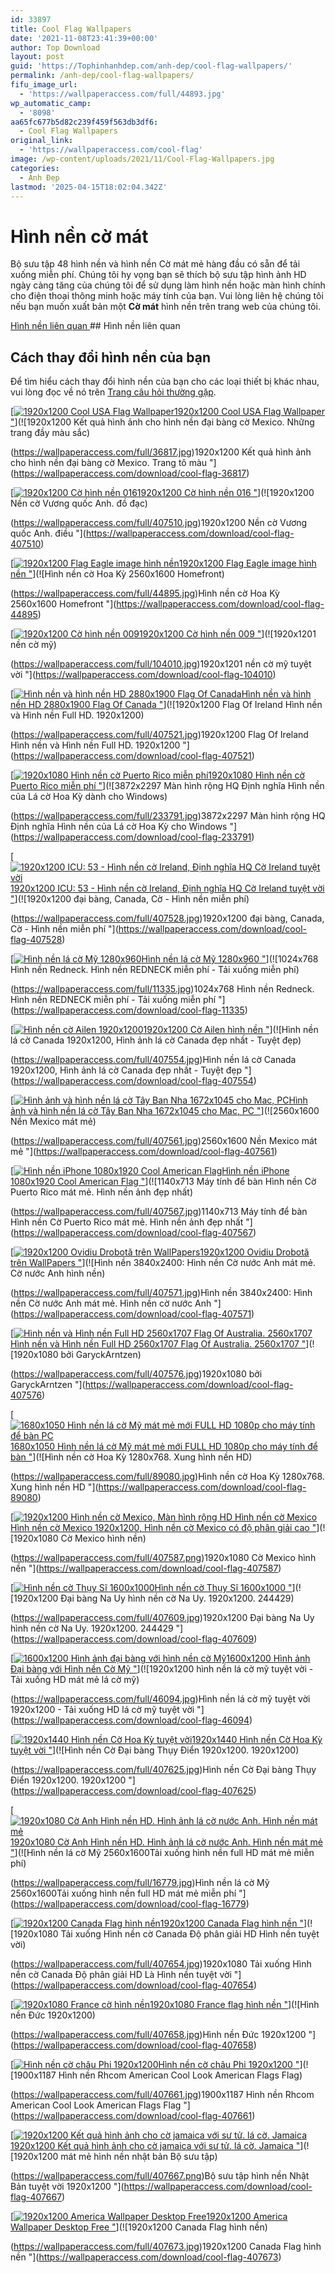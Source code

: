 ```yaml
---
id: 33897
title: Cool Flag Wallpapers
date: '2021-11-08T23:41:39+00:00'
author: Top Download
layout: post
guid: 'https://Tophinhanhdep.com/anh-dep/cool-flag-wallpapers/'
permalink: /anh-dep/cool-flag-wallpapers/
fifu_image_url:
  - 'https://wallpaperaccess.com/full/44893.jpg'
wp_automatic_camp:
  - '8098'
aa65fc677b5d82c239f459f563db3df6:
  - Cool Flag Wallpapers
original_link:
  - 'https://wallpaperaccess.com/cool-flag'
image: /wp-content/uploads/2021/11/Cool-Flag-Wallpapers.jpg
categories:
  - Ảnh Đẹp
lastmod: '2025-04-15T18:02:04.342Z'
---
```

# Hình nền cờ mát

Bộ sưu tập 48 hình nền và hình nền Cờ mát mẻ hàng đầu có sẵn để tải xuống miễn phí. Chúng tôi hy vọng bạn sẽ thích bộ sưu tập hình ảnh HD ngày càng tăng của chúng tôi để sử dụng làm hình nền hoặc màn hình chính cho điện thoại thông minh hoặc máy tính của bạn. Vui lòng liên hệ chúng tôi nếu bạn muốn xuất bản một **Cờ mát** hình nền trên trang web của chúng tôi.

[Hình nền liên quan ](#related) ## Hình nền liên quan

## Cách thay đổi hình nền của bạn

Để tìm hiểu cách thay đổi hình nền của bạn cho các loại thiết bị khác nhau, vui lòng đọc về nó trên [Trang câu hỏi thường gặp](https://tophinhanhdep.com/faq/).

  
[[![1920x1200 Cool USA Flag Wallpaper](https://wallpaperaccess.com/full/44893.jpg)1920x1200 Cool USA Flag Wallpaper "](https://wallpaperaccess.com/download/cool-flag-44893)](![1920x1200 Kết quả hình ảnh cho hình nền đại bàng cờ Mexico.  Những trang đầy màu sắc)

(https://wallpaperaccess.com/full/36817.jpg)1920x1200 Kết quả hình ảnh cho hình nền đại bàng cờ Mexico. Trang tô màu "](https://wallpaperaccess.com/download/cool-flag-36817)

[[![1920x1200 Cờ ​​hình nền 016](https://wallpaperaccess.com/full/273782.jpg)1920x1200 Cờ ​​hình nền 016 "](https://wallpaperaccess.com/download/cool-flag-273782)](![1920x1200 Nền cờ Vương quốc Anh.  đồ đạc)

(https://wallpaperaccess.com/full/407510.jpg)1920x1200 Nền cờ Vương quốc Anh. điều "](https://wallpaperaccess.com/download/cool-flag-407510)

[[![1920x1200 Flag Eagle image hình nền](https://wallpaperaccess.com/full/407511.jpg)1920x1200 Flag Eagle image hình nền "](https://wallpaperaccess.com/download/cool-flag-407511)](![Hình nền cờ Hoa Kỳ 2560x1600 Homefront)

(https://wallpaperaccess.com/full/44895.jpg)Hình nền cờ Hoa Kỳ 2560x1600 Homefront "](https://wallpaperaccess.com/download/cool-flag-44895)

[[![1920x1200 Cờ ​​hình nền 009](https://wallpaperaccess.com/full/111697.jpg)1920x1200 Cờ ​​hình nền 009 "](https://wallpaperaccess.com/download/cool-flag-111697)](![1920x1201 nền cờ mỹ)

(https://wallpaperaccess.com/full/104010.jpg)1920x1201 nền cờ mỹ tuyệt vời "](https://wallpaperaccess.com/download/cool-flag-104010)

[[![Hình nền và hình nền HD 2880x1900 Flag Of Canada](https://wallpaperaccess.com/full/121262.jpg)Hình nền và hình nền HD 2880x1900 Flag Of Canada "](https://wallpaperaccess.com/download/cool-flag-121262)](![1920x1200 Flag Of Ireland Hình nền và Hình nền Full HD.  1920x1200)

(https://wallpaperaccess.com/full/407521.jpg)1920x1200 Flag Of Ireland Hình nền và Hình nền Full HD. 1920x1200 "](https://wallpaperaccess.com/download/cool-flag-407521)

[[![1920x1080 Hình nền cờ Puerto Rico miễn phí](https://wallpaperaccess.com/full/407522.jpg)1920x1080 Hình nền cờ Puerto Rico miễn phí "](https://wallpaperaccess.com/download/cool-flag-407522)](![3872x2297 Màn hình rộng HQ Định nghĩa Hình nền của Lá cờ Hoa Kỳ dành cho Windows)

(https://wallpaperaccess.com/full/233791.jpg)3872x2297 Màn hình rộng HQ Định nghĩa Hình nền của Lá cờ Hoa Kỳ cho Windows "](https://wallpaperaccess.com/download/cool-flag-233791)

[[![1920x1200 ICU: 53 - Hình nền cờ Ireland, Định nghĩa HQ Cờ Ireland tuyệt vời](https://wallpaperaccess.com/full/407525.jpg)1920x1200 ICU: 53 - Hình nền cờ Ireland, Định nghĩa HQ Cờ Ireland tuyệt vời "](https://wallpaperaccess.com/download/cool-flag-407525)](![1920x1200 đại bàng, Canada, Cờ - Hình nền miễn phí)

(https://wallpaperaccess.com/full/407528.jpg)1920x1200 đại bàng, Canada, Cờ - Hình nền miễn phí "](https://wallpaperaccess.com/download/cool-flag-407528)

[[![Hình nền lá cờ Mỹ 1280x960](https://wallpaperaccess.com/full/407533.jpg)Hình nền lá cờ Mỹ 1280x960 "](https://wallpaperaccess.com/download/cool-flag-407533)](![1024x768 Hình nền Redneck.  Hình nền REDNECK miễn phí - Tải xuống miễn phí)

(https://wallpaperaccess.com/full/11335.jpg)1024x768 Hình nền Redneck. Hình nền REDNECK miễn phí - Tải xuống miễn phí "](https://wallpaperaccess.com/download/cool-flag-11335)

[[![Hình nền cờ Ailen 1920x1200](https://wallpaperaccess.com/full/407542.jpg)1920x1200 Cờ ​​Ailen hình nền "](https://wallpaperaccess.com/download/cool-flag-407542)](![Hình nền lá cờ Canada 1920x1200, Hình ảnh lá cờ Canada đẹp nhất - Tuyệt đẹp)

(https://wallpaperaccess.com/full/407554.jpg)Hình nền lá cờ Canada 1920x1200, Hình ảnh lá cờ Canada đẹp nhất - Tuyệt đẹp "](https://wallpaperaccess.com/download/cool-flag-407554)

[[![Hình ảnh và hình nền lá cờ Tây Ban Nha 1672x1045 cho Mac, PC](https://wallpaperaccess.com/full/407558.jpg)Hình ảnh và hình nền lá cờ Tây Ban Nha 1672x1045 cho Mac, PC "](https://wallpaperaccess.com/download/cool-flag-407558)](![2560x1600 Nền Mexico mát mẻ)

(https://wallpaperaccess.com/full/407561.jpg)2560x1600 Nền Mexico mát mẻ "](https://wallpaperaccess.com/download/cool-flag-407561)

[[![Hình nền iPhone 1080x1920 Cool American Flag](https://wallpaperaccess.com/full/44915.jpg)Hình nền iPhone 1080x1920 Cool American Flag "](https://wallpaperaccess.com/download/cool-flag-44915)](![1140x713 Máy tính để bàn Hình nền Cờ Puerto Rico mát mẻ.  Hình nền ảnh đẹp nhất)

(https://wallpaperaccess.com/full/407567.jpg)1140x713 Máy tính để bàn Hình nền Cờ Puerto Rico mát mẻ. Hình nền ảnh đẹp nhất "](https://wallpaperaccess.com/download/cool-flag-407567)

[[![1920x1200 Ovidiu Drobotă trên WallPapers](https://wallpaperaccess.com/full/172868.jpg)1920x1200 Ovidiu Drobotă trên WallPapers "](https://wallpaperaccess.com/download/cool-flag-172868)](![Hình nền 3840x2400: Hình nền Cờ nước Anh mát mẻ.  Cờ nước Anh hình nền)

(https://wallpaperaccess.com/full/407571.jpg)Hình nền 3840x2400: Hình nền Cờ nước Anh mát mẻ. Hình nền cờ nước Anh "](https://wallpaperaccess.com/download/cool-flag-407571)

[[![Hình nền và Hình nền Full HD 2560x1707 Flag Of Australia.  2560x1707](https://wallpaperaccess.com/full/111646.jpg)Hình nền và Hình nền Full HD 2560x1707 Flag Of Australia. 2560x1707 "](https://wallpaperaccess.com/download/cool-flag-111646)](![1920x1080 bởi GaryckArntzen)

(https://wallpaperaccess.com/full/407576.jpg)1920x1080 bởi GaryckArntzen "](https://wallpaperaccess.com/download/cool-flag-407576)

[[![1680x1050 Hình nền lá cờ Mỹ mát mẻ mới FULL HD 1080p cho máy tính để bàn PC](https://wallpaperaccess.com/full/400187.jpg)1680x1050 Hình nền lá cờ Mỹ mát mẻ mới FULL HD 1080p cho máy tính để bàn "](https://wallpaperaccess.com/download/cool-flag-400187)](![Hình nền cờ Hoa Kỳ 1280x768.  Xung hình nền HD)

(https://wallpaperaccess.com/full/89080.jpg)Hình nền cờ Hoa Kỳ 1280x768. Xung hình nền HD "](https://wallpaperaccess.com/download/cool-flag-89080)

[[![1920x1200 Hình nền cờ Mexico, Màn hình rộng HD Hình nền cờ Mexico](https://wallpaperaccess.com/full/407584.jpg)Hình nền cờ Mexico 1920x1200, Hình nền cờ Mexico có độ phân giải cao "](https://wallpaperaccess.com/download/cool-flag-407584)](![1920x1080 Cờ Mexico hình nền)

(https://wallpaperaccess.com/full/407587.png)1920x1080 Cờ Mexico hình nền "](https://wallpaperaccess.com/download/cool-flag-407587)

[[![Hình nền cờ Thụy Sĩ 1600x1000](https://wallpaperaccess.com/full/407595.png)Hình nền cờ Thụy Sĩ 1600x1000 "](https://wallpaperaccess.com/download/cool-flag-407595)](![1920x1200 Đại bàng Na Uy hình nền cờ Na Uy.  1920x1200.  244429)

(https://wallpaperaccess.com/full/407609.jpg)1920x1200 Đại bàng Na Uy hình nền cờ Na Uy. 1920x1200. 244429 "](https://wallpaperaccess.com/download/cool-flag-407609)

[[![1600x1200 Hình ảnh đại bàng với hình nền cờ Mỹ](https://wallpaperaccess.com/full/205610.jpg)1600x1200 Hình ảnh Đại bàng với Hình nền Cờ Mỹ "](https://wallpaperaccess.com/download/cool-flag-205610)](![1920x1200 hình nền lá cờ mỹ tuyệt vời - Tải xuống HD mát mẻ lá cờ mỹ)

(https://wallpaperaccess.com/full/46094.jpg)Hình nền lá cờ mỹ tuyệt vời 1920x1200 - Tải xuống HD lá cờ mỹ tuyệt vời "](https://wallpaperaccess.com/download/cool-flag-46094)

[[![1920x1440 Hình nền Cờ Hoa Kỳ tuyệt vời](https://wallpaperaccess.com/full/407614.jpg)1920x1440 Hình nền Cờ Hoa Kỳ tuyệt vời "](https://wallpaperaccess.com/download/cool-flag-407614)](![Hình nền Cờ Đại bàng Thụy Điển 1920x1200.  1920x1200)

(https://wallpaperaccess.com/full/407625.jpg)Hình nền Cờ Đại bàng Thụy Điển 1920x1200. 1920x1200 "](https://wallpaperaccess.com/download/cool-flag-407625)

[[![1920x1080 Cờ Anh Hình nền HD.  Hình ảnh lá cờ nước Anh.  Hình nền mát mẻ](https://wallpaperaccess.com/full/407630.jpg)1920x1080 Cờ Anh Hình nền HD. Hình ảnh lá cờ nước Anh. Hình nền mát mẻ "](https://wallpaperaccess.com/download/cool-flag-407630)](![Hình nền lá cờ Mỹ 2560x1600Tải xuống hình nền full HD mát mẻ miễn phí)

(https://wallpaperaccess.com/full/16779.jpg)Hình nền lá cờ Mỹ 2560x1600Tải xuống hình nền full HD mát mẻ miễn phí "](https://wallpaperaccess.com/download/cool-flag-16779)

[[![1920x1200 Canada Flag hình nền](https://wallpaperaccess.com/full/407637.png)1920x1200 Canada Flag hình nền "](https://wallpaperaccess.com/download/cool-flag-407637)](![1920x1080 Tải xuống Hình nền cờ Canada Độ phân giải HD Hình nền tuyệt vời)

(https://wallpaperaccess.com/full/407654.jpg)1920x1080 Tải xuống Hình nền cờ Canada Độ phân giải HD Là Hình nền tuyệt vời "](https://wallpaperaccess.com/download/cool-flag-407654)

[[![1920x1080 France cờ hình nền](https://wallpaperaccess.com/full/407655.jpg)1920x1080 France flag hình nền "](https://wallpaperaccess.com/download/cool-flag-407655)](![Hình nền Đức 1920x1200)

(https://wallpaperaccess.com/full/407658.jpg)Hình nền Đức 1920x1200 "](https://wallpaperaccess.com/download/cool-flag-407658)

[[![Hình nền cờ châu Phi 1920x1200](https://wallpaperaccess.com/full/407660.jpg)Hình nền cờ châu Phi 1920x1200 "](https://wallpaperaccess.com/download/cool-flag-407660)](![1900x1187 Hình nền Rhcom American Cool Look American Flags Flag)

(https://wallpaperaccess.com/full/407661.jpg)1900x1187 Hình nền Rhcom American Cool Look American Flags Flag "](https://wallpaperaccess.com/download/cool-flag-407661)

[[![1920x1200 Kết quả hình ảnh cho cờ jamaica với sư tử.  lá cờ.  Jamaica](https://wallpaperaccess.com/full/407665.jpg)1920x1200 Kết quả hình ảnh cho cờ jamaica với sư tử. lá cờ. Jamaica "](https://wallpaperaccess.com/download/cool-flag-407665)](![1920x1200 mát mẻ hình nền nhật bản Bộ sưu tập)

(https://wallpaperaccess.com/full/407667.png)Bộ sưu tập hình nền Nhật Bản tuyệt vời 1920x1200 "](https://wallpaperaccess.com/download/cool-flag-407667)

[[![1920x1200 America Wallpaper Desktop Free](https://wallpaperaccess.com/full/205569.jpg)1920x1200 America Wallpaper Desktop Free "](https://wallpaperaccess.com/download/cool-flag-205569)](![1920x1200 Canada Flag hình nền)

(https://wallpaperaccess.com/full/407673.jpg)1920x1200 Canada Flag hình nền "](https://wallpaperaccess.com/download/cool-flag-407673)
